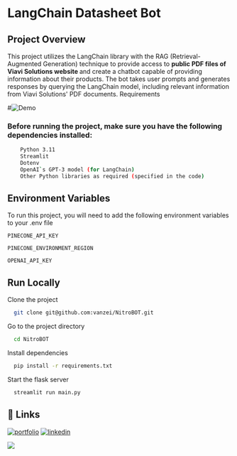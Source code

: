 # LangChain Datasheet Bot

## Project Overview

This project utilizes the LangChain library with the RAG (Retrieval-Augmented Generation) technique to provide access to <b> public PDF files of Viavi Solutions website </b> and create a chatbot capable of providing information about their products. The bot takes user prompts and generates responses by querying the LangChain model, including relevant information from Viavi Solutions' PDF documents.
Requirements

#![Demo](https://github.com/vanzei/NitroBOT/blob/main/code/static/gif_chat.gif)


### Before running the project, make sure you have the following dependencies installed:

```bash
    Python 3.11
    Streamlit
    Dotenv
    OpenAI`s GPT-3 model (for LangChain)
    Other Python libraries as required (specified in the code)
```

## Environment Variables

To run this project, you will need to add the following environment variables to your .env file

`PINECONE_API_KEY`

`PINECONE_ENVIRONMENT_REGION`

`OPENAI_API_KEY`

## Run Locally

Clone the project

```bash
  git clone git@github.com:vanzei/NitroBOT.git
```

Go to the project directory

```bash
  cd NitroBOT
```

Install dependencies

```bash
  pip install -r requirements.txt
```

Start the flask server

```bash
  streamlit run main.py
```

## 🔗 Links
[![portfolio](https://img.shields.io/badge/my_portfolio-000?style=for-the-badge&logo=ko-fi&logoColor=white)](https://www.leovanzei.com/projects)
[![linkedin](https://img.shields.io/badge/linkedin-0A66C2?style=for-the-badge&logo=linkedin&logoColor=white)](https://www.linkedin.com/in/leonardovanzei/)

![](https://app.screencast.com/Jrr4C4ul5TtmA?conversation=hGBPCGspQMqZTeeQwHhs6v)

